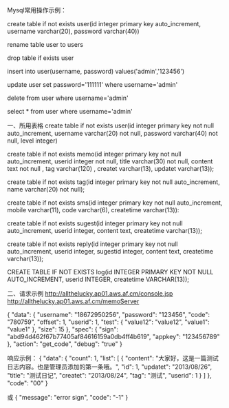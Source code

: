 Mysql常用操作示例：

create table if not exists user(id integer primary key auto_increment, username varchar(20), password varchar(40))

rename table user to users

drop table if exists user

insert into user(username, password) values('admin','123456')

update user set password='111111' where username='admin'

delete from user where username='admin'

select * from user where username='admin'


一、所用表格
create table if not exists user(id integer primary key not null auto_increment, username varchar(20) not null, password varchar(40) not null, level integer) 

create table if not exists memo(id integer primary key not null auto_increment, userid integer not null, title varchar(30) not null, content text not null , tag varchar(120) , createt varchar(13), updatet varchar(13));

create table if not exists tag(id integer primary key not null auto_increment, name varchar(20) not null);

create table if not exists sms(id integer primary key not null auto_increment, mobile varchar(11), code varchar(6), createtime varchar(13)):

create table if not exists sugest(id integer primary key not null auto_increment, userid integer, content text, createtime varchar(13));

create table if not exists reply(id integer primary key not null auto_increment, userid integer, sugestid integer, content text, createtime varchar(13));

CREATE TABLE IF NOT EXISTS log(id INTEGER PRIMARY KEY NOT NULL AUTO_INCREMENT, userid INTEGER, createtime VARCHAR(13));

二、请求示例
http://allthelucky.ap01.aws.af.cm/console.jsp
http://allthelucky.ap01.aws.af.cm/memoServer

{
    "data": {
        "username": "18672950256",
        "password": "123456",
        "code": "780759",
        "offset": 1,
        "userid": 1,
        "test": {
            "value12": "value12",
            "value1": "value1"
        },
        "size": 15
    },
    "spec": {
        "sign": "abd94d462f67b77405af84616159a0db4ff4b619",
        "appkey": "123456789"
    },
    "action": "get_code",
    "debug": "true"
}

响应示例：
{
    "data": {
        "count": 1,
        "list": [
            {
                "content": "大家好，这是一篇测试日志内容。也是管理员添加的第一条哦。",
                "id": 1,
                "updatet": "2013/08/26",
                "title": "测试日记",
                "createt": "2013/08/24",
                "tag": "测试",
                "userid": 1
            }
        ]
    },
    "code": "00"
}

或
{
    "message": "error sign",
    "code": "-1"
}
